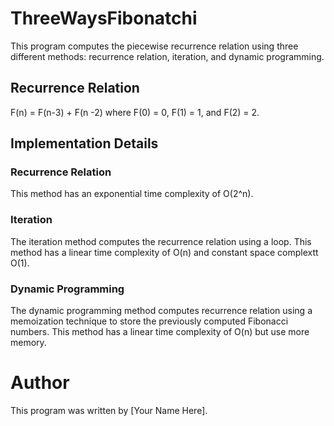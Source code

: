 # ThreeWaysFibonatchi
This program computes the piecewise recurrence relation using three different methods: recurrence relation, iteration, and dynamic programming.
## Recurrence Relation
F(n) = F(n-3) + F(n -2) where F(0) = 0, F(1) = 1, and F(2) = 2.
## Implementation Details
### Recurrence Relation
This method has an exponential time complexity of O(2^n).
### Iteration
The iteration method computes the recurrence relation using a loop. This method has a linear time complexity of O(n) and constant space complextt O(1).
### Dynamic Programming
The dynamic programming method computes recurrence relation using a memoization technique to store the previously computed Fibonacci numbers. This method has a linear time complexity of O(n) but use more memory.
# Author
This program was written by [Your Name Here].
